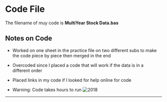 # Code File

The filename of muy code is **MultiYear Stock Data.bas**

## Notes on Code

* Worked on one sheet in the practice file on two different subs to make the code piece by piece then merged in the end

* Overcoded since I placed a code that will work if the data is in a different order

* Placed links in my code if I looked for help online for code

* Warning: Code takes hours to run
![2018](https://user-images.githubusercontent.com/130327145/234765764-1ab995a9-c7a3-443c-a2e6-0e98d8fc5771.png)

---

